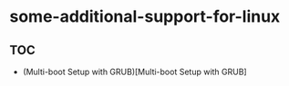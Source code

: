 # some-additional-support-for-linux

## TOC
* (Multi-boot Setup with GRUB)[Multi-boot Setup with GRUB]
